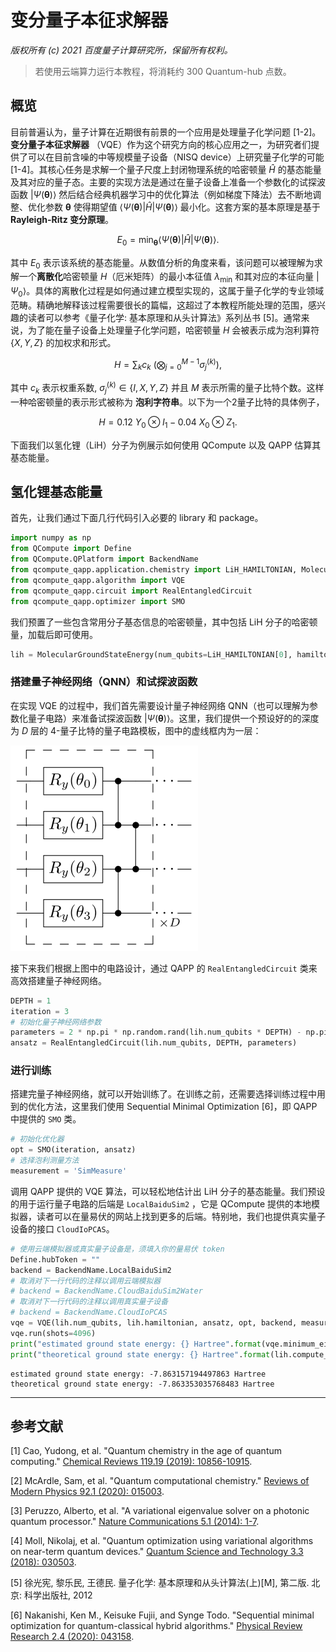 # 变分量子本征求解器

*版权所有 (c) 2021 百度量子计算研究所，保留所有权利。*

> 若使用云端算力运行本教程，将消耗约 300 Quantum-hub 点数。

## 概览

目前普遍认为，量子计算在近期很有前景的一个应用是处理量子化学问题 [1-2]。**变分量子本征求解器** （VQE）作为这个研究方向的核心应用之一，为研究者们提供了可以在目前含噪的中等规模量子设备（NISQ device）上研究量子化学的可能 [1-4]。其核心任务是求解一个量子尺度上封闭物理系统的哈密顿量 $\hat{H}$ 的基态能量及其对应的量子态。主要的实现方法是通过在量子设备上准备一个参数化的试探波函数 $|\Psi(\boldsymbol\theta)\rangle$ 然后结合经典机器学习中的优化算法（例如梯度下降法）去不断地调整、优化参数 $\boldsymbol\theta$ 使得期望值  $\langle \Psi(\boldsymbol\theta)|\hat{H}|\Psi(\boldsymbol\theta)\rangle$ 最小化。这套方案的基本原理是基于 **Rayleigh-Ritz 变分原理**。 

$$
E_0 = \min_{\boldsymbol\theta} \langle \Psi(\boldsymbol\theta)|\hat{H}|\Psi(\boldsymbol\theta)\rangle.
\tag{1}
$$

其中 $E_0$ 表示该系统的基态能量。从数值分析的角度来看，该问题可以被理解为求解一个**离散化**哈密顿量 $H$（厄米矩阵）的最小本征值 $\lambda_{\min}$ 和其对应的本征向量 $|\Psi_0\rangle$。具体的离散化过程是如何通过建立模型实现的，这属于量子化学的专业领域范畴。精确地解释该过程需要很长的篇幅，这超过了本教程所能处理的范围，感兴趣的读者可以参考《量子化学: 基本原理和从头计算法》系列丛书 [5]。通常来说，为了能在量子设备上处理量子化学问题，哈密顿量 $H$ 会被表示成为泡利算符 $\{X,Y,Z\}$ 的加权求和形式。

$$
H = \sum_k c_k ~ \bigg( \bigotimes_{j=0}^{M-1} \sigma_j^{(k)} \bigg),
\tag{2}
$$

其中 $c_k$ 表示权重系数, $\sigma_j^{(k)} \in \{I,X,Y,Z\}$ 并且 $M$ 表示所需的量子比特个数。这样一种哈密顿量的表示形式被称为 **泡利字符串**。以下为一个2量子比特的具体例子，

$$
H= 0.12~Y_0 \otimes I_1-0.04~X_0\otimes Z_1.
\tag{3}
$$

下面我们以氢化锂（LiH）分子为例展示如何使用 QCompute 以及 QAPP 估算其基态能量。

## 氢化锂基态能量

首先，让我们通过下面几行代码引入必要的 library 和 package。

```python
import numpy as np
from QCompute import Define
from QCompute.QPlatform import BackendName
from qcompute_qapp.application.chemistry import LiH_HAMILTONIAN, MolecularGroundStateEnergy
from qcompute_qapp.algorithm import VQE
from qcompute_qapp.circuit import RealEntangledCircuit
from qcompute_qapp.optimizer import SMO
```

我们预置了一些包含常用分子基态信息的哈密顿量，其中包括 LiH 分子的哈密顿量，加载后即可使用。

```python
lih = MolecularGroundStateEnergy(num_qubits=LiH_HAMILTONIAN[0], hamiltonian=LiH_HAMILTONIAN[1])
```

### 搭建量子神经网络（QNN）和试探波函数

在实现 VQE 的过程中，我们首先需要设计量子神经网络 QNN（也可以理解为参数化量子电路）来准备试探波函数 $|\Psi(\boldsymbol\theta)\rangle$。这里，我们提供一个预设好的的深度为 $D$ 层的 4-量子比特的量子电路模板，图中的虚线框内为一层：

![ansatz](./figures/vqe-fig-ansatz.png "一层 4-量子比特的量子电路模板")

接下来我们根据上图中的电路设计，通过 QAPP 的 `RealEntangledCircuit` 类来高效搭建量子神经网络。

```python
DEPTH = 1
iteration = 3
# 初始化量子神经网络参数
parameters = 2 * np.pi * np.random.rand(lih.num_qubits * DEPTH) - np.pi
ansatz = RealEntangledCircuit(lih.num_qubits, DEPTH, parameters)
```

### 进行训练

搭建完量子神经网络，就可以开始训练了。在训练之前，还需要选择训练过程中用到的优化方法，这里我们使用 Sequential Minimal Optimization [6]，即 QAPP 中提供的 `SMO` 类。

```python
# 初始化优化器
opt = SMO(iteration, ansatz)
# 选择泡利测量方法
measurement = 'SimMeasure'
```

调用 QAPP 提供的 VQE 算法，可以轻松地估计出 LiH 分子的基态能量。我们预设的用于运行量子电路的后端是 `LocalBaiduSim2` ，它是 QCompute 提供的本地模拟器，读者可以在量易伏的网站上找到更多的后端。特别地，我们也提供真实量子设备的接口 `CloudIoPCAS`。

```python
# 使用云端模拟器或真实量子设备是，须填入你的量易伏 token
Define.hubToken = ""
backend = BackendName.LocalBaiduSim2
# 取消对下一行代码的注释以调用云端模拟器
# backend = BackendName.CloudBaiduSim2Water
# 取消对下一行代码的注释以调用真实量子设备
# backend = BackendName.CloudIoPCAS
vqe = VQE(lih.num_qubits, lih.hamiltonian, ansatz, opt, backend, measurement=measurement)
vqe.run(shots=4096)
print("estimated ground state energy: {} Hartree".format(vqe.minimum_eigenvalue))
print("theoretical ground state energy: {} Hartree".format(lih.compute_ground_state_energy()))
```

```
estimated ground state energy: -7.863157194497863 Hartree
theoretical ground state energy: -7.863353035768483 Hartree
```

---

## 参考文献

[1] Cao, Yudong, et al. "Quantum chemistry in the age of quantum computing." [Chemical Reviews 119.19 (2019): 10856-10915](https://pubs.acs.org/doi/10.1021/acs.chemrev.8b00803).

[2] McArdle, Sam, et al. "Quantum computational chemistry." [Reviews of Modern Physics 92.1 (2020): 015003](https://journals.aps.org/rmp/abstract/10.1103/RevModPhys.92.015003).

[3] Peruzzo, Alberto, et al. "A variational eigenvalue solver on a photonic quantum processor." [Nature Communications 5.1 (2014): 1-7](https://www.nature.com/articles/ncomms5213).

[4] Moll, Nikolaj, et al. "Quantum optimization using variational algorithms on near-term quantum devices." [Quantum Science and Technology 3.3 (2018): 030503](https://iopscience.iop.org/article/10.1088/2058-9565/aab822).

[5] 徐光宪, 黎乐民, 王德民. 量子化学: 基本原理和从头计算法(上)[M], 第二版. 北京: 科学出版社, 2012

[6] Nakanishi, Ken M., Keisuke Fujii, and Synge Todo. "Sequential minimal optimization for quantum-classical hybrid algorithms." [Physical Review Research 2.4 (2020): 043158](https://journals.aps.org/prresearch/abstract/10.1103/PhysRevResearch.2.043158).
